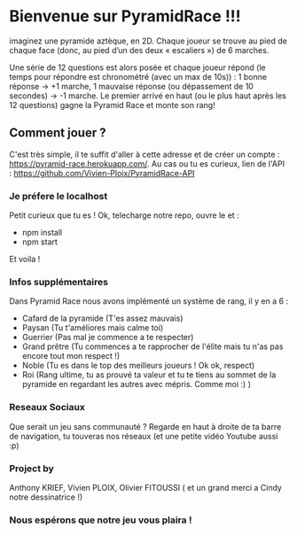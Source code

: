 # Bienvenue sur PyramidRace !!!

imaginez une pyramide aztèque, en 2D. Chaque joueur se trouve au pied de chaque face (donc, au pied d’un des deux « escaliers ») de 6 marches.

Une série de 12 questions est alors posée et chaque joueur répond (le temps pour répondre est chronométré (avec un max de 10s)) : 1 bonne réponse -> +1 marche, 1 mauvaise réponse (ou dépassement de 10 secondes) -> -1 marche.
Le premier arrivé en haut (ou le plus haut après les 12 questions) gagne la Pyramid Race et monte son rang!

## Comment jouer ?

C'est très simple, il te suffit d'aller à cette adresse et de créer un compte : https://pyramid-race.herokuapp.com/.
Au cas ou tu es curieux, lien de l'API : https://github.com/Vivien-Ploix/PyramidRace-API

### Je préfere le localhost

Petit curieux que tu es !
Ok, telecharge notre repo, ouvre le et :

- npm install
- npm start

Et voila !

### Infos supplémentaires

Dans Pyramid Race nous avons implémenté un système de rang, il y en a 6 :

- Cafard de la pyramide (T'es assez mauvais)
- Paysan (Tu t'améliores mais calme toi)
- Guerrier (Pas mal je commence a te respecter)
- Grand prêtre (Tu commences a te rapprocher de l'élite mais tu n'as pas encore tout mon respect !)
- Noble (Tu es dans le top des meilleurs joueurs ! Ok ok, respect)
- Roi (Rang ultime, tu as prouvé ta valeur et tu te tiens au sommet de la pyramide en regardant les autres avec mépris. Comme moi :) )

### Reseaux Sociaux

Que serait un jeu sans communauté ?
Regarde en haut à droite de ta barre de navigation, tu touveras nos réseaux (et une petite vidéo Youtube aussi :p)

### Project by

Anthony KRIEF, Vivien PLOIX, Olivier FITOUSSI ( et un grand merci a Cindy notre dessinatrice !)

### Nous espérons que notre jeu vous plaira !
